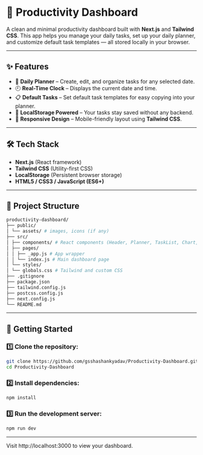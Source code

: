 # 🌸 Productivity Dashboard

A clean and minimal productivity dashboard built with **Next.js** and **Tailwind CSS**. This app helps you manage your daily tasks, set up your daily planner, and customize default task templates — all stored locally in your browser.

---

## ✨ Features

- 📅 **Daily Planner** – Create, edit, and organize tasks for any selected date.
- 🕘 **Real-Time Clock** – Displays the current date and time.
- 📋 **Default Tasks** – Set default task templates for easy copying into your planner.
- 🧠 **LocalStorage Powered** – Your tasks stay saved without any backend.
- 🌙 **Responsive Design** – Mobile-friendly layout using **Tailwind CSS**.

---

## 🛠 Tech Stack

- **Next.js** (React framework)
- **Tailwind CSS** (Utility-first CSS)
- **LocalStorage** (Persistent browser storage)
- **HTML5 / CSS3 / JavaScript (ES6+)**

---

## 📂 Project Structure
```bash
productivity-dashboard/
├── public/
│ └── assets/ # images, icons (if any)
├── src/
│ ├── components/ # React components (Header, Planner, TaskList, Chart, etc.)
│ ├── pages/
│ │ ├── _app.js # App wrapper
│ │ └── index.js # Main dashboard page
│ └── styles/
│ └── globals.css # Tailwind and custom CSS
├── .gitignore
├── package.json
├── tailwind.config.js
├── postcss.config.js
├── next.config.js
└── README.md
```
---

## 🚀 Getting Started

### 1️⃣ Clone the repository:

```bash
git clone https://github.com/gsshashankyadav/Productivity-Dashboard.git
cd Productivity-Dashboard
```

### 2️⃣ Install dependencies:

```bash
npm install
```

### 3️⃣ Run the development server:

```bash
npm run dev
```

---

Visit http://localhost:3000 to view your dashboard.
